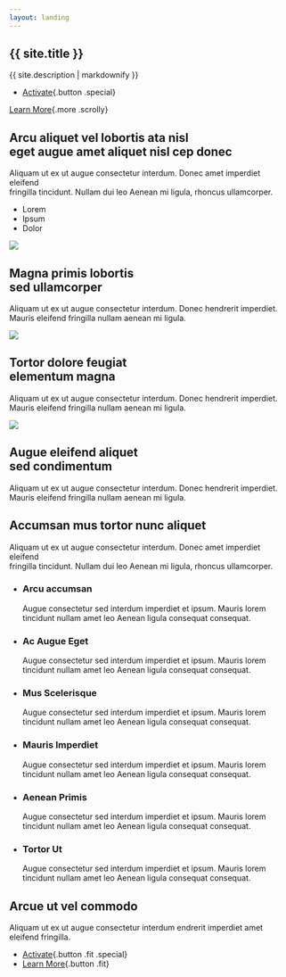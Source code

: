 ```yaml
---
layout: landing
---
```


<div id="banner" class="section">

<div class="inner">

## {{ site.title }}

{{ site.description | markdownify }}

-   [Activate](#){.button .special}

</div>

[Learn More](#one){.more .scrolly}

</div>

<div id="one" class="section wrapper style1 special">

<div class="inner">

Arcu aliquet vel lobortis ata nisl\
eget augue amet aliquet nisl cep donec
--------------------------------------

Aliquam ut ex ut augue consectetur interdum. Donec amet imperdiet
eleifend\
fringilla tincidunt. Nullam dui leo Aenean mi ligula, rhoncus
ullamcorper.

-   <span class="icon fa-diamond major style1"><span
    class="label">Lorem</span></span>
-   <span class="icon fa-heart-o major style2"><span
    class="label">Ipsum</span></span>
-   <span class="icon fa-code major style3"><span
    class="label">Dolor</span></span>

</div>

</div>

<div id="two" class="section wrapper alt style2">

<div class="section spotlight">

<div class="image">

![](images/pic01.jpg)

</div>

<div class="content">

Magna primis lobortis\
sed ullamcorper
----------------------

Aliquam ut ex ut augue consectetur interdum. Donec hendrerit imperdiet.
Mauris eleifend fringilla nullam aenean mi ligula.

</div>

</div>

<div class="section spotlight">

<div class="image">

![](images/pic02.jpg)

</div>

<div class="content">

Tortor dolore feugiat\
elementum magna
----------------------

Aliquam ut ex ut augue consectetur interdum. Donec hendrerit imperdiet.
Mauris eleifend fringilla nullam aenean mi ligula.

</div>

</div>

<div class="section spotlight">

<div class="image">

![](images/pic03.jpg)

</div>

<div class="content">

Augue eleifend aliquet\
sed condimentum
-----------------------

Aliquam ut ex ut augue consectetur interdum. Donec hendrerit imperdiet.
Mauris eleifend fringilla nullam aenean mi ligula.

</div>

</div>

</div>

<div id="three" class="section wrapper style3 special">

<div class="inner">

Accumsan mus tortor nunc aliquet
--------------------------------

Aliquam ut ex ut augue consectetur interdum. Donec amet imperdiet
eleifend\
fringilla tincidunt. Nullam dui leo Aenean mi ligula, rhoncus
ullamcorper.

-   ### Arcu accumsan

    Augue consectetur sed interdum imperdiet et ipsum. Mauris lorem
    tincidunt nullam amet leo Aenean ligula consequat consequat.

-   ### Ac Augue Eget

    Augue consectetur sed interdum imperdiet et ipsum. Mauris lorem
    tincidunt nullam amet leo Aenean ligula consequat consequat.

-   ### Mus Scelerisque

    Augue consectetur sed interdum imperdiet et ipsum. Mauris lorem
    tincidunt nullam amet leo Aenean ligula consequat consequat.

-   ### Mauris Imperdiet

    Augue consectetur sed interdum imperdiet et ipsum. Mauris lorem
    tincidunt nullam amet leo Aenean ligula consequat consequat.

-   ### Aenean Primis

    Augue consectetur sed interdum imperdiet et ipsum. Mauris lorem
    tincidunt nullam amet leo Aenean ligula consequat consequat.

-   ### Tortor Ut

    Augue consectetur sed interdum imperdiet et ipsum. Mauris lorem
    tincidunt nullam amet leo Aenean ligula consequat consequat.

</div>

</div>

<div id="cta" class="section wrapper style4">

<div class="inner">

Arcue ut vel commodo
--------------------

Aliquam ut ex ut augue consectetur interdum endrerit imperdiet amet
eleifend fringilla.

-   [Activate](#){.button .fit .special}
-   [Learn More](#){.button .fit}

</div>

</div>
